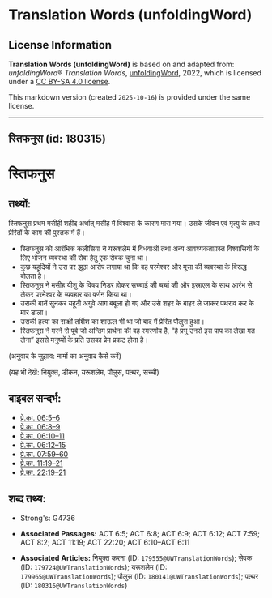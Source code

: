 # Translation Words (unfoldingWord)

## License Information

**Translation Words (unfoldingWord)** is based on and adapted from: _unfoldingWord® Translation Words_, [unfoldingWord](https://unfoldingword.org/utw), 2022, which is licensed under a [CC BY-SA 4.0 license](https://creativecommons.org/licenses/by-sa/4.0/legalcode.en).

This markdown version (created `2025-10-16`) is provided under the same license.



--------------------------------

## स्तिफनुस (id: 180315)

स्तिफनुस
========

तथ्यों:
-------

स्तिफनुस प्रथम मसीही शहीद अर्थात् मसीह में विश्वास के कारण मारा गया। उसके जीवन एवं मृत्यु के तथ्य प्रेरितों के काम की पुस्तक में हैं।

* स्तिफनुस को आरंभिक कलीसिया ने यरूशलेम में विधवाओं तथा अन्य आवश्यकताग्रस्त विश्वासियों के लिए भोजन व्यवस्था की सेवा हेतु एक सेवक चुना था।
* कुछ यहूदियों ने उस पर झूठा आरोप लगाया था कि वह परमेश्वर और मूसा की व्यवस्था के विरूद्ध बोलता है।
* स्तिफनुस ने मसीह यीशु के विषय निडर होकर सच्चाई की चर्चा की और इस्राएल के साथ आरंभ से लेकर परमेश्वर के व्यवहार का वर्णन किया था।
* उसकी बातें सुनकर यहूदी अगुवे आग बबूला हो गए और उसे शहर के बाहर ले जाकर पथराव कर के मार डाला।
* उसकी हत्या का साक्षी तर्शिश का शाऊल भी था जो बाद में प्रेरित पौलुस हुआ।
* स्तिफनुस ने मरने से पूर्व जो अन्तिम प्रार्थना की वह स्मरणीय है, “हे प्रभु उनसे इस पाप का लेखा मत लेना” इससे मनुष्यों के प्रति उसका प्रेम प्रकट होता है।

(अनुवाद के सुझाव: नामों का अनुवाद कैसे करें)

(यह भी देखें: नियुक्त, डीकन, यरूशलेम, पौलुस, पत्थर, सच्ची)

बाइबल सन्दर्भ:
--------------

* [प्रे.का. 06:5–6](https://ref.ly/Acts6:5-Acts6:6)
* [प्रे.का. 06:8–9](https://ref.ly/Acts6:8-Acts6:9)
* [प्रे.का. 06:10–11](https://ref.ly/Acts6:10-Acts6:11)
* [प्रे.का. 06:12–15](https://ref.ly/Acts6:12-Acts6:15)
* [प्रे.का. 07:59–60](https://ref.ly/Acts7:59-Acts7:60)
* [प्रे.का. 11:19–21](https://ref.ly/Acts11:19-Acts11:21)
* [प्रे.का. 22:19–21](https://ref.ly/Acts22:19-Acts22:21)

शब्द तथ्य:
----------

* Strong's: G4736

* **Associated Passages:** ACT 6:5; ACT 6:8; ACT 6:9; ACT 6:12; ACT 7:59; ACT 8:2; ACT 11:19; ACT 22:20; ACT 6:10–ACT 6:11
* **Associated Articles:** नियुक्त करना (ID: `179555@UWTranslationWords`); सेवक (ID: `179724@UWTranslationWords`); यरूशलेम (ID: `179965@UWTranslationWords`); पौलुस (ID: `180141@UWTranslationWords`); पत्थर (ID: `180316@UWTranslationWords`)


